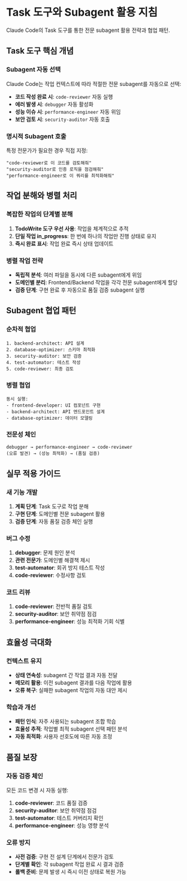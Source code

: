 # Task 도구와 Subagent 활용 지침

Claude Code의 Task 도구를 통한 전문 subagent 활용 전략과 협업 패턴.

## Task 도구 핵심 개념

### Subagent 자동 선택
Claude Code는 작업 컨텍스트에 따라 적절한 전문 subagent를 자동으로 선택:
- **코드 작성 완료 시**: `code-reviewer` 자동 실행
- **에러 발생 시**: `debugger` 자동 활성화  
- **성능 이슈 시**: `performance-engineer` 자동 위임
- **보안 검토 시**: `security-auditor` 자동 호출

### 명시적 Subagent 호출
특정 전문가가 필요한 경우 직접 지정:
```
"code-reviewer로 이 코드를 검토해줘"
"security-auditor로 인증 로직을 점검해줘"  
"performance-engineer로 이 쿼리를 최적화해줘"
```

## 작업 분해와 병렬 처리

### 복잡한 작업의 단계별 분해
1. **TodoWrite 도구 우선 사용**: 작업을 체계적으로 추적
2. **단일 작업 in_progress**: 한 번에 하나의 작업만 진행 상태로 유지
3. **즉시 완료 표시**: 작업 완료 즉시 상태 업데이트

### 병렬 작업 전략
- **독립적 분석**: 여러 파일을 동시에 다른 subagent에게 위임
- **도메인별 분리**: Frontend/Backend 작업을 각각 전문 subagent에게 할당
- **검증 단계**: 구현 완료 후 자동으로 품질 검증 subagent 실행

## Subagent 협업 패턴

### 순차적 협업
```
1. backend-architect: API 설계
2. database-optimizer: 스키마 최적화  
3. security-auditor: 보안 검증
4. test-automator: 테스트 작성
5. code-reviewer: 최종 검토
```

### 병렬 협업
```
동시 실행:
- frontend-developer: UI 컴포넌트 구현
- backend-architect: API 엔드포인트 설계
- database-optimizer: 데이터 모델링
```

### 전문성 체인
```
debugger → performance-engineer → code-reviewer
(오류 발견) → (성능 최적화) → (품질 검증)
```

## 실무 적용 가이드

### 새 기능 개발
1. **계획 단계**: Task 도구로 작업 분해
2. **구현 단계**: 도메인별 전문 subagent 활용
3. **검증 단계**: 자동 품질 검증 체인 실행

### 버그 수정
1. **debugger**: 문제 원인 분석
2. **관련 전문가**: 도메인별 해결책 제시
3. **test-automator**: 회귀 방지 테스트 작성
4. **code-reviewer**: 수정사항 검토

### 코드 리뷰
1. **code-reviewer**: 전반적 품질 검토
2. **security-auditor**: 보안 취약점 점검
3. **performance-engineer**: 성능 최적화 기회 식별

## 효율성 극대화

### 컨텍스트 유지
- **상태 연속성**: subagent 간 작업 결과 자동 전달
- **메모리 활용**: 이전 subagent 결과를 다음 작업에 활용
- **오류 복구**: 실패한 subagent 작업의 자동 대안 제시

### 학습과 개선
- **패턴 인식**: 자주 사용되는 subagent 조합 학습
- **효율성 추적**: 작업별 최적 subagent 선택 패턴 분석
- **자동 최적화**: 사용자 선호도에 따른 자동 조정

## 품질 보장

### 자동 검증 체인
모든 코드 변경 시 자동 실행:
1. **code-reviewer**: 코드 품질 검증
2. **security-auditor**: 보안 취약점 점검  
3. **test-automator**: 테스트 커버리지 확인
4. **performance-engineer**: 성능 영향 분석

### 오류 방지
- **사전 검증**: 구현 전 설계 단계에서 전문가 검토
- **단계별 확인**: 각 subagent 작업 완료 시 결과 검증
- **롤백 준비**: 문제 발생 시 즉시 이전 상태로 복원 가능
